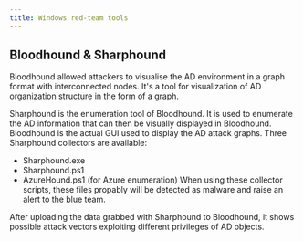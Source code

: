 ```yaml
---
title: Windows red-team tools
---
```


## Bloodhound & Sharphound
Bloodhound allowed attackers to visualise the AD environment in a graph format with interconnected nodes. It's a tool for visualization of AD organization structure in the form of a graph.
    
Sharphound is the enumeration tool of Bloodhound. It is used to enumerate the AD information that can then be visually displayed in Bloodhound. Bloodhound is the actual GUI used to display the AD attack graphs. Three Sharphound collectors are available:
- Sharphound.exe
- Sharphound.ps1
- AzureHound.ps1 (for Azure enumeration)
When using these collector scripts, these files propably will be detected as malware and raise an alert to the blue team.

After uploading the data grabbed with Sharphound to Bloodhound, it shows possible attack vectors exploiting different privileges of AD objects.